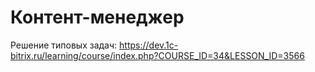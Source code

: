 # Контент-менеджер
Решение типовых задач: https://dev.1c-bitrix.ru/learning/course/index.php?COURSE_ID=34&LESSON_ID=3566
